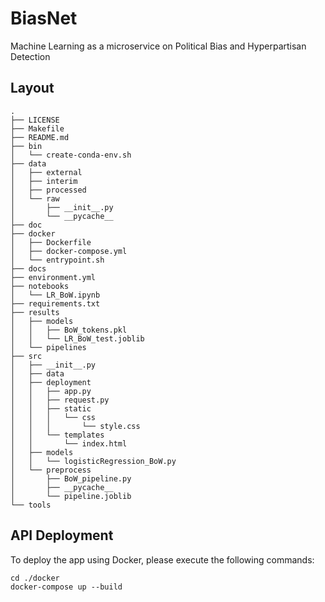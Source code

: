 # BiasNet
Machine Learning as a microservice on Political Bias and Hyperpartisan Detection

## Layout
```commandline
.
├── LICENSE
├── Makefile
├── README.md
├── bin
│   └── create-conda-env.sh
├── data
│   ├── external
│   ├── interim
│   ├── processed
│   └── raw
│       ├── __init__.py
│       └── __pycache__
├── doc
├── docker
│   ├── Dockerfile
│   ├── docker-compose.yml
│   └── entrypoint.sh
├── docs
├── environment.yml
├── notebooks
│   └── LR_BoW.ipynb
├── requirements.txt
├── results
│   ├── models
│   │   ├── BoW_tokens.pkl
│   │   └── LR_BoW_test.joblib
│   └── pipelines
├── src
│   ├── __init__.py
│   ├── data
│   ├── deployment
│   │   ├── app.py
│   │   ├── request.py
│   │   ├── static
│   │   │   └── css
│   │   │       └── style.css
│   │   └── templates
│   │       └── index.html
│   ├── models
│   │   └── logisticRegression_BoW.py
│   └── preprocess
│       ├── BoW_pipeline.py
│       ├── __pycache__
│       └── pipeline.joblib
└── tools

```

## API Deployment

To deploy the app using Docker, please execute the following commands:
```commandline
cd ./docker
docker-compose up --build
```

